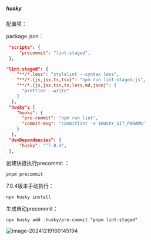 ##### husky

配置项：

package.json：

```json
 "scripts": {
     "precommit": "lint-staged",
 },

"lint-staged": {
    "**/*.less": "stylelint --syntax less",
    "**/*.{js,jsx,ts,tsx}": "npm run lint-staged:js",
    "**/*.{js,jsx,tsx,ts,less,md,json}": [
      "prettier --write"
    ]
  },
 "husky": {
    "hooks": {
      "pre-commit": "npm run lint",
      "commit-msg": "commitlint -e $HUSKY_GIT_PARAMS"
    }
  },
 "devDependencies": {
     "husky": "^7.0.4",
 },
```

创建快捷执行precommit ：

`pnpm precommit`

7.0.4版本手动执行：

`npx husky install`

生成自动precommit：

`npx husky add .husky/pre-commit "pnpm lint-staged"`

![image-20241219160145194](D:\PrivateFiles\Note\复习笔记\img\image-20241219160145194.png)